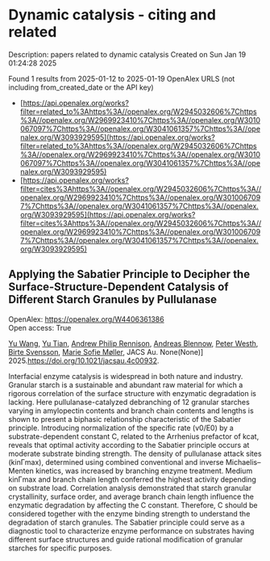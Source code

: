 # Dynamic catalysis - citing and related
Description: papers related to dynamic catalysis
Created on Sun Jan 19 01:24:28 2025

Found 1 results from 2025-01-12 to 2025-01-19
OpenAlex URLS (not including from_created_date or the API key)
- [https://api.openalex.org/works?filter=related_to%3Ahttps%3A//openalex.org/W2945032606%7Chttps%3A//openalex.org/W2969923410%7Chttps%3A//openalex.org/W3010067097%7Chttps%3A//openalex.org/W3041061357%7Chttps%3A//openalex.org/W3093929595](https://api.openalex.org/works?filter=related_to%3Ahttps%3A//openalex.org/W2945032606%7Chttps%3A//openalex.org/W2969923410%7Chttps%3A//openalex.org/W3010067097%7Chttps%3A//openalex.org/W3041061357%7Chttps%3A//openalex.org/W3093929595)
- [https://api.openalex.org/works?filter=cites%3Ahttps%3A//openalex.org/W2945032606%7Chttps%3A//openalex.org/W2969923410%7Chttps%3A//openalex.org/W3010067097%7Chttps%3A//openalex.org/W3041061357%7Chttps%3A//openalex.org/W3093929595](https://api.openalex.org/works?filter=cites%3Ahttps%3A//openalex.org/W2945032606%7Chttps%3A//openalex.org/W2969923410%7Chttps%3A//openalex.org/W3010067097%7Chttps%3A//openalex.org/W3041061357%7Chttps%3A//openalex.org/W3093929595)

## Applying the Sabatier Principle to Decipher the Surface-Structure-Dependent Catalysis of Different Starch Granules by Pullulanase   

OpenAlex: https://openalex.org/W4406361386    
Open access: True
    
[Yu Wang](https://openalex.org/A5100445137), [Yu Tian](https://openalex.org/A5101703693), [Andrew Philip Rennison](https://openalex.org/A5026354805), [Andreas Blennow](https://openalex.org/A5055528531), [Peter Westh](https://openalex.org/A5017699427), [Birte Svensson](https://openalex.org/A5067440189), [Marie Sofie Møller](https://openalex.org/A5075159881), JACS Au. None(None)] 2025.https://doi.org/10.1021/jacsau.4c00932.
    
Interfacial enzyme catalysis is widespread in both nature and industry. Granular starch is a sustainable and abundant raw material for which a rigorous correlation of the surface structure with enzymatic degradation is lacking. Here pullulanase-catalyzed debranching of 12 granular starches varying in amylopectin contents and branch chain contents and lengths is shown to present a biphasic relationship characteristic of the Sabatier principle. Introducing normalization of the specific rate (v0/E0) by a substrate-dependent constant C, related to the Arrhenius prefactor of kcat, reveals that optimal activity according to the Sabatier principle occurs at moderate substrate binding strength. The density of pullulanase attack sites (kinΓmax), determined using combined conventional and inverse Michaelis–Menten kinetics, was increased by branching enzyme treatment. Medium kinΓmax and branch chain length conferred the highest activity depending on substrate load. Correlation analysis demonstrated that starch granular crystallinity, surface order, and average branch chain length influence the enzymatic degradation by affecting the C constant. Therefore, C should be considered together with the enzyme binding strength to understand the degradation of starch granules. The Sabatier principle could serve as a diagnostic tool to characterize enzyme performance on substrates having different surface structures and guide rational modification of granular starches for specific purposes.    

    
